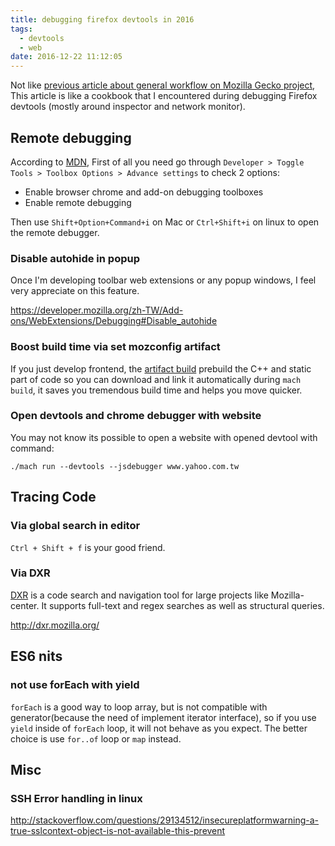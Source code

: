 ```yaml
---
title: debugging firefox devtools in 2016
tags:
  - devtools
  - web
date: 2016-12-22 11:12:05
---
```



Not like [previous article about general workflow on Mozilla Gecko project](http://blog.gasolin.idv.tw/2016/08/08/The-newbies-workflow-on-Mozilla-Gecko-project/),
This article is like a cookbook that I encountered during debugging Firefox devtools (mostly around inspector and network monitor).

## Remote debugging

According to [MDN](https://developer.mozilla.org/en-US/Add-ons/WebExtensions/Debugging), 
First of all you need go through `Developer > Toggle Tools > Toolbox Options > Advance settings` to check 2 options:

* Enable browser chrome and add-on debugging toolboxes
* Enable remote debugging

Then use `Shift+Option+Command+i` on Mac or `Ctrl+Shift+i` on linux to open the remote debugger.

### Disable autohide in popup

Once I'm developing toolbar web extensions or any popup windows, I feel very appreciate on this feature. 

https://developer.mozilla.org/zh-TW/Add-ons/WebExtensions/Debugging#Disable_autohide

### Boost build time via set mozconfig artifact

If you just develop frontend, the [artifact build](https://developer.mozilla.org/en-US/docs/Mozilla/Developer_guide/Build_Instructions/Artifact_builds) prebuild the C++ and static part of code so you can download and link it automatically during `mach build`,
it saves you tremendous build time and helps you move quicker.

### Open devtools and chrome debugger with website

You may not know its possible to open a website with opened devtool with command:

`./mach run --devtools --jsdebugger www.yahoo.com.tw`


## Tracing Code

### Via global search in editor

`Ctrl + Shift + f` is your good friend.


### Via DXR

[DXR](http://dxr.mozilla.org/) is a code search and navigation tool for large projects like Mozilla-center. 
It supports full-text and regex searches as well as structural queries.

http://dxr.mozilla.org/


## ES6 nits

### not use forEach with yield

`forEach` is a good way to loop array, but is not compatible with generator(because the need of implement iterator interface), so if you use `yield` inside of `forEach` loop, it will not behave as you expect.
The better choice is use `for..of` loop or `map` instead.

## Misc

### SSH Error handling in linux

http://stackoverflow.com/questions/29134512/insecureplatformwarning-a-true-sslcontext-object-is-not-available-this-prevent
